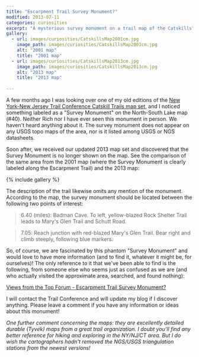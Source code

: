 ```yaml
---
title: "Escarpment Trail Survey Monument?"
modified: 2013-07-11
categories: curiosities
excerpt: "A mysterious survey monument on a trail map of the Catskills"
gallery:
  - url: images/curiosities/CatskillsMap2001cm.jpg
    image_path: images/curiosities/CatskillsMap2001cm.jpg
    alt: "2001 map"
    title: "2001 map"
  - url: images/curiosities/CatskillsMap2013cm.jpg
    image_path: images/curiosities/CatskillsMap2013cm.jpg
    alt: "2013 map"
    title: "2013 map"
  
---
```


A few months ago I was looking over one of my old editions of the [New York-New Jersey Trail Conference Catskill Trails map set](http://www.nynjtc.org/product/new-catskill-trails-map-set-maps-hiking-catskills), and I noticed something labeled as a "Survey Monument" on the North-South Lake map (#40).  Neither Rich nor I have ever seen this monument in person. We haven't heard anything about it.  The survey monument does not appear on any USGS topo maps of the area, nor is it listed among USGS or NGS datasheets.

Soon after, we received our updated 2013 map set and discovered that the Survey Monument is no longer shown on the map. See the comparison of the same area from the 2001 map (where the Survey Monument is clearly labeled along the Escarpment Trail) and the 2013 map:

{% include gallery %}

The description of the trail likewise omits any mention of the monument.  According to the map, the survey monument should be located between the following two points of interest:

> 6.40 (miles): Badman Cave. To left, yellow-blazed Rock Shelter Trail leads to Mary's Glen Trail and Schutt Road.

> 7.05: Reach junction with red-blazed Mary's Glen Trail. Bear right and climb steeply, following blue markers.

So, of course, we are fascinated by this phantom "Survey Monument" and would love to have more information (and to find it, whatever it might be, for ourselves)!  The only reference to it that we've been able to find is the following, from someone else who seems just as confused as we are (and who actually visited the approximate area, searched, and found nothing):

[Views from the Top Forum - Escarpment Trail Survey Monument?](http://www.vftt.org/forums/showthread.php?2581-Escarpment-Trail-quot-Survey-Monument-quot)

I will contact the Trail Conference and will update my blog if I discover anything.  Please leave a comment if you have any information or ideas about this monument!

*One further comment concerning the maps: they are excellently detailed durable (Tyvek) maps from a great trail organization. I doubt you'll find any better reference for hiking and exploring in the NY/NJ/CT area.  But I do wish the cartographers hadn't removed the NGS/USGS triangulation stations from the newest versions!*


